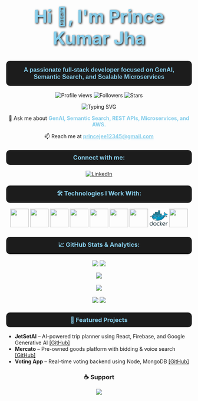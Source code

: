 <!-- Header with Cool GIF -->
<h1 align="center" style="font-size: 48px; color: #87ceeb; text-shadow: 2px 2px 5px #000;">Hi 👋, I'm Prince Kumar Jha</h1>
<h3 align="center" style="font-family: 'Arial', sans-serif; background-color: #1c1c1c; padding: 15px; border-radius: 10px; color: #87ceeb;">
A passionate full-stack developer focused on GenAI, Semantic Search, and Scalable Microservices
</h3>

<p align="center">
  <img src="https://komarev.com/ghpvc/?username=princejee1013&label=Profile%20views&color=87ceeb&style=flat" alt="Profile views" />
  <img src="https://img.shields.io/github/followers/princejee1013?label=Follow%20Me&color=87ceeb&style=flat-square" alt="Followers" />
  <img src="https://img.shields.io/github/stars/princejee1013?label=Stars&color=87ceeb&style=flat-square" alt="Stars" />
</p>

<div align="center">
  <img src="https://readme-typing-svg.herokuapp.com?font=Fira+Code&color=87CEEB&size=22&center=true&vCenter=true&width=550&lines=GenAI+Engineer;Microservices+Developer;Semantic+Search+Specialist;Open+Source+Contributor" alt="Typing SVG" />
</div>

<p align="center">💬 Ask me about <strong style="color:#87ceeb;">GenAI, Semantic Search, REST APIs, Microservices, and AWS.</strong></p>
<p align="center">📫 Reach me at <strong><a href="mailto:princejee12345@gmail.com" style="color: #87ceeb;">princejee12345@gmail.com</a></strong></p>



<h3 align="center" style="background-color: #1c1c1c; padding: 10px; border-radius: 10px; color: #87ceeb;">Connect with me:</h3>
<p align="center">
  <a href="https://www.linkedin.com/in/prince-kumar-jha-2a0929101" target="_blank">
    <img src="https://img.shields.io/badge/LinkedIn-%230077B5.svg?style=for-the-badge&logo=linkedin&logoColor=white" alt="LinkedIn">
  </a>
</p>



<h3 align="center" style="background-color: #1c1c1c; padding: 10px; border-radius: 10px; color: #87ceeb;">🛠️ Technologies I Work With:</h3>
<p align="center">
  <a href="https://reactjs.org/" target="_blank"><img src="https://cdn.jsdelivr.net/gh/devicons/devicon/icons/react/react-original.svg" width="50" height="50"/></a>
  <a href="https://nodejs.org/" target="_blank"><img src="https://cdn.jsdelivr.net/gh/devicons/devicon/icons/nodejs/nodejs-original.svg" width="50" height="50"/></a>
  <a href="https://expressjs.com/" target="_blank"><img src="https://cdn.jsdelivr.net/gh/devicons/devicon/icons/express/express-original.svg" width="50" height="50"/></a>
  <a href="https://www.mongodb.com/" target="_blank"><img src="https://cdn.jsdelivr.net/gh/devicons/devicon/icons/mongodb/mongodb-original.svg" width="50" height="50"/></a>
  <a href="https://www.python.org/" target="_blank"><img src="https://cdn.jsdelivr.net/gh/devicons/devicon/icons/python/python-original.svg" width="50" height="50"/></a>
  <a href="https://www.java.com/" target="_blank"><img src="https://cdn.jsdelivr.net/gh/devicons/devicon/icons/java/java-original.svg" width="50" height="50"/></a>
  <a href="https://www.docker.com/" target="_blank"><img src="https://cdn.jsdelivr.net/gh/devicons/devicon/icons/docker/docker-original.svg" width="50" height="50"/></a>
  <a href="https://aws.amazon.com/" target="_blank"><img src="https://raw.githubusercontent.com/devicons/devicon/master/icons/docker/docker-original-wordmark.svg" width="50" height="50"/></a>
  <a href="https://www.mysql.com/" target="_blank"><img src="https://cdn.jsdelivr.net/gh/devicons/devicon/icons/mysql/mysql-original.svg" width="50" height="50"/></a>
</p>



<h3 align="center" style="background-color: #1c1c1c; padding: 10px; border-radius: 10px; color: #87ceeb;">📈 GitHub Stats & Analytics:</h3>
<p align="center">
  <img src="https://github-readme-stats.vercel.app/api?username=princejee1013&show_icons=true&bg_color=0d1117&title_color=87ceeb&text_color=ffffff&icon_color=87ceeb&hide_border=true" />
  <img src="https://github-readme-stats.vercel.app/api/top-langs/?username=princejee1013&layout=compact&bg_color=0d1117&title_color=87ceeb&text_color=ffffff&hide_border=true" />
</p>

<p align="center">
  <img src="https://github-readme-streak-stats.herokuapp.com/?user=princejee1013&theme=dark&background=0d1117&stroke=87ceeb&ring=87ceeb&currStreakNum=ffffff&sideNums=ffffff&currStreakLabel=87ceeb&sideLabels=87ceeb&dates=ffffff" />
</p>

<p align="center">
  <img src="https://github-readme-activity-graph.vercel.app/graph?username=princejee1013&custom_title=Prince's%20Contribution%20Graph&bg_color=0d1117&color=87ceeb&line=87ceeb&point=ffffff&area=true&hide_border=true" />
</p>

<p align="center">
  <img src="https://github-profile-summary-cards.vercel.app/api/cards/profile-details?username=princejee1013&theme=github_dark" />
  <img src="https://github-profile-summary-cards.vercel.app/api/cards/productive-time?username=princejee1013&theme=github_dark" />
</p>



<h3 align="center" style="background-color: #1c1c1c; padding: 10px; border-radius: 10px; color: #87ceeb;">🚀 Featured Projects</h3>
<ul>
  <li><strong>JetSetAI</strong> – AI-powered trip planner using React, Firebase, and Google Generative AI <a href="https://github.com/your-username/jetsetai">[GitHub]</a></li>
  <li><strong>Mercato</strong> – Pre-owned goods platform with bidding & voice search <a href="https://github.com/your-username/project-a">[GitHub]</a></li>
  <li><strong>Voting App</strong> – Real-time voting backend using Node, MongoDB <a href="https://github.com/your-username/project-b">[GitHub]</a></li>
</ul>



<h3 align="center">☕ Support</h3>
<p align="center">
  <a href="https://www.buymeacoffee.com/princejee1013" target="_blank">
    <img src="https://img.shields.io/badge/Buy_Me_A_Coffee-%23FFDD00.svg?style=for-the-badge&logo=buy-me-a-coffee&logoColor=black" />
  </a>
</p>
